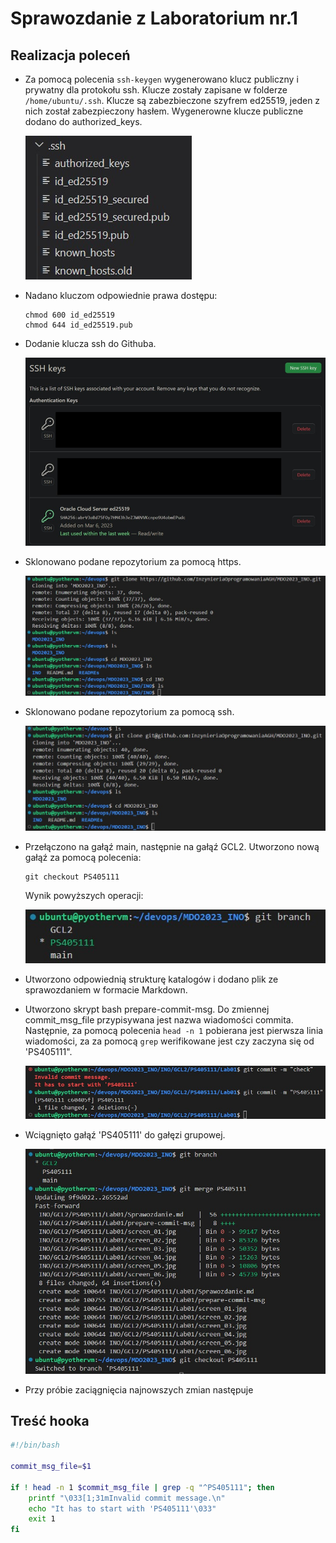 <h1>Sprawozdanie z Laboratorium nr.1</h1>

<h2>Realizacja poleceń</h2>

* Za pomocą polecenia `ssh-keygen` wygenerowano klucz publiczny i prywatny dla protokołu ssh. Klucze zostały zapisane w folderze `/home/ubuntu/.ssh`. Klucze są zabezbieczone szyfrem ed25519, jeden z nich został zabezpieczony hasłem. Wygenerowne klucze publiczne dodano do authorized_keys. 

    ![alt text](screen_04.jpg)


* Nadano kluczom odpowiednie prawa dostępu: 
    ```
    chmod 600 id_ed25519
    chmod 644 id_ed25519.pub
    ```

* Dodanie klucza ssh do Githuba.

    ![alt text](screen_03.jpg)

* Sklonowano podane repozytorium za pomocą https. 

    ![alt text](screen_01.jpg)

* Sklonowano podane repozytorium za pomocą ssh.

    ![alt text](screen_02.jpg)

* Przełączono na gałąź main, następnie na gałąź GCL2. Utworzono nową gałąź za pomocą polecenia: 
    ```
    git checkout PS405111
    ```
    Wynik powyższych operacji:

    ![alt text](screen_05.jpg)

* Utworzono odpowiednią strukturę katalogów i dodano plik ze sprawozdaniem w formacie Markdown. 

* Utworzono skrypt bash prepare-commit-msg. Do zmiennej commit_msg_file przypisywana jest nazwa wiadomości commita. Następnie, za pomocą polecenia `head -n 1` pobierana jest pierwsza linia wiadomości, za za pomocą `grep` werifikowane jest czy zaczyna się od 'PS405111". 

    ![alt text](screen_06.jpg)

* Wciągnięto gałąź 'PS405111' do gałęzi grupowej.

    ![alt text](screen_07.jpg)

* Przy próbie zaciągnięcia najnowszych zmian następuje 


<h2>Treść hooka</h2>

```bash
#!/bin/bash

commit_msg_file=$1

if ! head -n 1 $commit_msg_file | grep -q "^PS405111"; then
    printf "\033[1;31mInvalid commit message.\n"
    echo "It has to start with 'PS405111'\033"
    exit 1
fi

```
